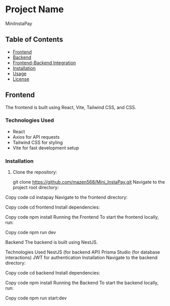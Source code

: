 # Project Name
MiniInstaPay

## Table of Contents
- [Frontend](#frontend)
- [Backend](#backend)
- [Frontend-Backend Integration](#frontend-backend-integration)
- [Installation](#installation)
- [Usage](#usage)
- [License](#license)

## Frontend

The frontend is built using React, Vite, Tailwind CSS, and CSS.

### Technologies Used
- React
- Axios for API requests
- Tailwind CSS for styling
- Vite for fast development setup

### Installation
1. Clone the repository:
   
   git clone https://github.com/mazen568/Mini_InstaPay.git
Navigate to the project root directory:

Copy code
cd instapay
Navigate to the frontend directory:

Copy code
cd frontend
Install dependencies:

Copy code
npm install
Running the Frontend
To start the frontend locally, run:


Copy code
npm run dev

Backend
The backend is built using NestJS.

Technologies Used
NestJS (for backend API)
Prisma Studio (for database interactions)
JWT for authentication
Installation
Navigate to the backend directory:

Copy code
cd backend
Install dependencies:

Copy code
npm install
Running the Backend
To start the backend locally, run:


Copy code
npm run start:dev
